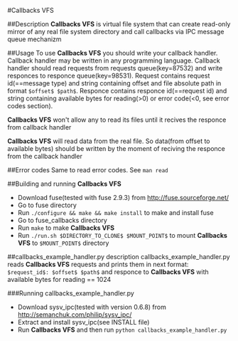 #Callbacks VFS

##Description
**Callbacks VFS** is virtual file system that can create read-only mirror of any real file system directory and call callbacks via IPC message queue mechanizm

##Usage
To use **Callbacks VFS** you should write your callback handler.
Callback handler may be written in any programming language.
Callback handler should read requests from requests queue(key=87532) and write responces to responce queue(key=98531).
Request contains request id(==message type) and string containing offset and file absolute path in format `$offset$ $path$`.
Responce contains responce id(==request id) and string containing available bytes for reading(>0) or error code(<0, see error codes section).

**Callbacks VFS** won't allow any to read its files until it recives the responce from callback handler

**Callbacks VFS** will read data from the real file. So data(from offset to available bytes) should be written by the moment of reciving the responce from the callback handler

##Error codes
Same to read error codes. See `man read`


##Building and running **Callbacks VFS**
* Download fuse(tested with fuse 2.9.3) from http://fuse.sourceforge.net/
* Go to fuse directory
* Run `./configure && make && make install` to make and install fuse
* Go to fuse_callbacks directory
* Run `make` to make **Callbacks VFS**
* Run `./run.sh $DIRECTORY_TO_CLONE$ $MOUNT_POINT$` to mount **Callbacks VFS** to `$MOUNT_POINT$` directory

##callbacks_example_handler.py description
callbacks_example_handler.py reads **Callbacks VFS** requests and prints them in next format: `$request_id$: $offset$ $path$` and responce to **Callbacks VFS** with available bytes for reading == 1024

###Running callbacks_example_handler.py
* Download sysv_ipc(tested with version 0.6.8) from http://semanchuk.com/philip/sysv_ipc/
* Extract and install sysv_ipc(see INSTALL file)
* Run **Callbacks VFS** and then run `python callbacks_example_handler.py`